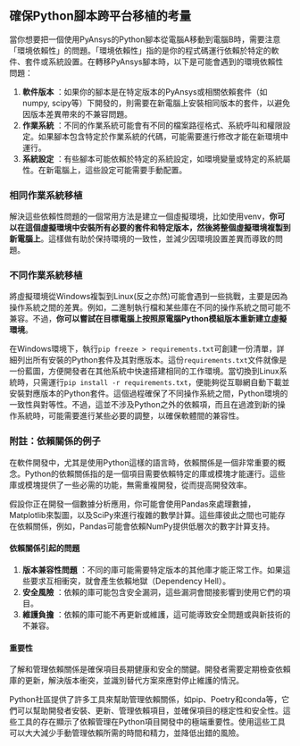 確保Python腳本跨平台移植的考量
---

當你想要把一個使用PyAnsys的Python腳本從電腦A移動到電腦B時，需要注意「環境依賴性」的問題。「環境依賴性」指的是你的程式碼運行依賴於特定的軟件、套件或系統設置。在轉移PyAnsys腳本時，以下是可能會遇到的環境依賴性問題： 

1. **軟件版本** ：如果你的腳本是在特定版本的PyAnsys或相關依賴套件（如numpy, scipy等）下開發的，則需要在新電腦上安裝相同版本的套件，以避免因版本差異帶來的不兼容問題。 
2. **作業系統** ：不同的作業系統可能會有不同的檔案路徑格式、系統呼叫和權限設定。如果腳本包含特定於作業系統的代碼，可能需要進行修改才能在新環境中運行。 
3. **系統設定** ：有些腳本可能依賴於特定的系統設定，如環境變量或特定的系統屬性。在新電腦上，這些設定可能需要手動配置。 


### 相同作業系統移植

解決這些依賴性問題的一個常用方法是建立一個虛擬環境，比如使用venv，**你可以在這個虛擬環境中安裝所有必要的套件和特定版本，然後將整個虛擬環境複製到新電腦上**。這樣做有助於保持環境的一致性，並減少因環境設置差異而導致的問題。

### 不同作業系統移植

將虛擬環境從Windows複製到Linux(反之亦然)可能會遇到一些挑戰，主要是因為操作系統之間的差異。例如，二進制執行檔和某些庫在不同的操作系統之間可能不兼容。不過，**你可以嘗試在目標電腦上按照原電腦Python模組版本重新建立虛擬環境**。

在Windows環境下，執行`pip freeze > requirements.txt`可創建一份清單，詳細列出所有安裝的Python套件及其對應版本。這份`requirements.txt`文件就像是一份藍圖，方便開發者在其他系統中快速搭建相同的工作環境。當切換到Linux系統時，只需運行`pip install -r requirements.txt`，便能夠從互聯網自動下載並安裝對應版本的Python套件。這個過程確保了不同操作系統之間，Python環境的一致性與對等性。不過，這並不涉及Python之外的依賴項，而且在過渡到新的操作系統時，可能需要進行某些必要的調整，以確保軟體間的兼容性。

### 附註：依賴關係的例子

在軟件開發中，尤其是使用Python這樣的語言時，依賴關係是一個非常重要的概念。Python的依賴關係指的是一個項目需要依賴特定的庫或模塊才能運行。這些庫或模塊提供了一些必需的功能，無需重複開發，從而提高開發效率。

假設你正在開發一個數據分析應用，你可能會使用Pandas來處理數據，Matplotlib來製圖，以及SciPy來進行複雜的數學計算。這些庫彼此之間也可能存在依賴關係，例如，Pandas可能會依賴NumPy提供低層次的數字計算支持。

#### 依賴關係引起的問題

1. **版本兼容性問題** ：不同的庫可能需要特定版本的其他庫才能正常工作。如果這些要求互相衝突，就會產生依賴地獄（Dependency Hell）。 
2. **安全風險** ：依賴的庫可能包含安全漏洞，這些漏洞會間接影響到使用它們的項目。 
3. **維護負擔** ：依賴的庫可能不再更新或維護，這可能導致安全問題或與新技術的不兼容。
#### 重要性

了解和管理依賴關係是確保項目長期健康和安全的關鍵。開發者需要定期檢查依賴庫的更新，解決版本衝突，並識別替代方案來應對停止維護的情況。

Python社區提供了許多工具來幫助管理依賴關係，如pip、Poetry和conda等，它們可以幫助開發者安裝、更新、管理依賴項目，並確保項目的穩定性和安全性。這些工具的存在顯示了依賴管理在Python項目開發中的極端重要性。使用這些工具可以大大減少手動管理依賴所需的時間和精力，並降低出錯的風險。
